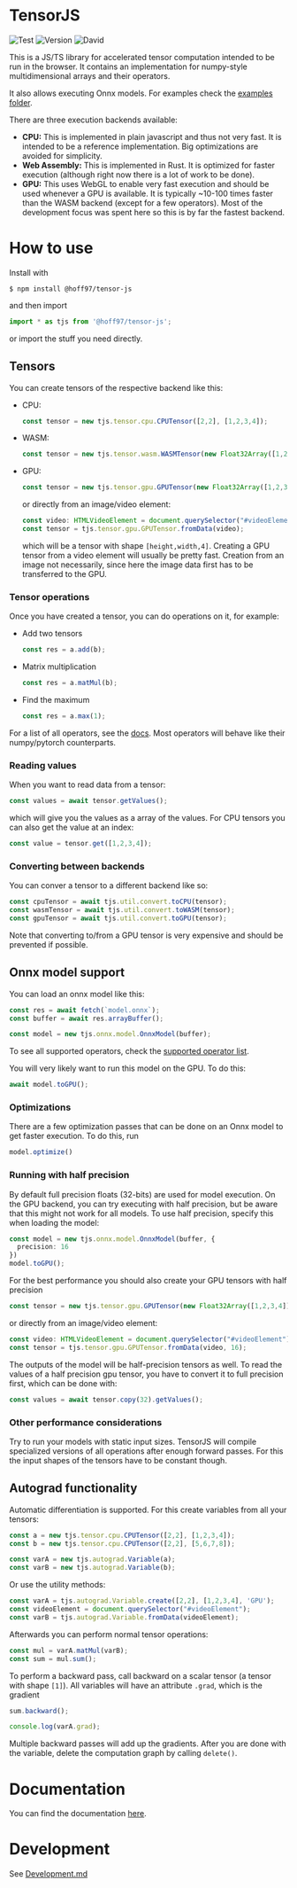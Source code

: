 # TensorJS

![Test](https://github.com/Hoff97/tensorjs/workflows/Test/badge.svg?branch=develop)
![Version](https://img.shields.io/npm/v/@hoff97/tensor-js)
![David](https://img.shields.io/david/Hoff97/tensorjs)

This is a JS/TS library for accelerated tensor computation intended to be
run in the browser. It contains an implementation for numpy-style
multidimensional arrays and their operators.

It also allows executing Onnx models. For examples check the [examples folder](https://github.com/Hoff97/tensorjs/tree/develop/examples/).

There are three execution backends available:
- **CPU:** This is implemented in plain javascript and thus
  not very fast. It is intended to be a reference implementation. Big optimizations are avoided for simplicity.
- **Web Assembly:** This is implemented in Rust. It is
  optimized for faster execution (although right now
  there is a lot of work to be done).
- **GPU:** This uses WebGL to enable very fast execution and
  should be used whenever a GPU is available. It is typically
  ~10-100 times faster than the WASM backend (except for
  a few operators). Most of the development focus was spent here
  so this is by far the fastest backend.

# How to use

Install with
```shell
$ npm install @hoff97/tensor-js
```

and then import
```typescript
import * as tjs from '@hoff97/tensor-js';
```
or import the stuff you need directly.

## Tensors

You can create tensors of the respective backend like this:
- CPU:
  ```typescript
  const tensor = new tjs.tensor.cpu.CPUTensor([2,2], [1,2,3,4]);
  ```
- WASM:
  ```typescript
  const tensor = new tjs.tensor.wasm.WASMTensor(new Float32Array([1,2,3,4]), [2,2]);
  ```
- GPU:
  ```typescript
  const tensor = new tjs.tensor.gpu.GPUTensor(new Float32Array([1,2,3,4]), [2,2], 32);
  ```
  or directly from an image/video element:
  ```typescript
  const video: HTMLVideoElement = document.querySelector("#videoElement");
  const tensor = tjs.tensor.gpu.GPUTensor.fromData(video);
  ```
  which will be a tensor with shape `[height,width,4]`.
  Creating a GPU tensor from a video element will usually be pretty fast.
  Creation from an image not necessarily, since here the image data
  first has to be transferred to the GPU.

### Tensor operations

Once you have created a tensor, you can do operations on it, for example:
- Add two tensors
  ```typescript
  const res = a.add(b);
  ```
- Matrix multiplication
  ```typescript
  const res = a.matMul(b);
  ```
- Find the maximum
  ```typescript
  const res = a.max(1);
  ```

For a list of all operators, see the [docs](https://hoff97.github.io/tensorjs/classes/tensor.html).
Most operators will behave like their numpy/pytorch counterparts.

### Reading values

When you want to read data from a tensor:
```typescript
const values = await tensor.getValues();
```
which will give you the values as a array of the values.
For CPU tensors you can also get the value at an index:
```typescript
const value = tensor.get([1,2,3,4]);
```

### Converting between backends

You can conver a tensor to a different backend like so:

```typescript
const cpuTensor = await tjs.util.convert.toCPU(tensor);
const wasmTensor = await tjs.util.convert.toWASM(tensor);
const gpuTensor = await tjs.util.convert.toGPU(tensor);
```

Note that converting to/from a GPU tensor is very expensive and should
be prevented if possible.


## Onnx model support

You can load an onnx model like this:
```typescript
const res = await fetch(`model.onnx`);
const buffer = await res.arrayBuffer();

const model = new tjs.onnx.model.OnnxModel(buffer);
```

To see all supported operators, check the [supported operator list](https://github.com/Hoff97/tensorjs/blob/master/Operators.md).

You will very likely want to run this model on the GPU. To do this:
```typescript
await model.toGPU();
```

### Optimizations

There are a few optimization passes that can be done on an Onnx model to get faster execution.
To do this, run
```typescript
model.optimize()
```

### Running with half precision

By default full precision floats (32-bits) are used for model execution.
On the GPU backend, you can try executing with
half precision, but be aware that this might not work for all models.
To use half precision, specify this when loading the model:
```typescript
const model = new tjs.onnx.model.OnnxModel(buffer, {
  precision: 16
})
model.toGPU();
```
For the best performance you should also create your GPU tensors with half precision
```typescript
const tensor = new tjs.tensor.gpu.GPUTensor(new Float32Array([1,2,3,4]), [2,2], 16);
```
or directly from an image/video element:
```typescript
const video: HTMLVideoElement = document.querySelector("#videoElement");
const tensor = tjs.tensor.gpu.GPUTensor.fromData(video, 16);
```

The outputs of the model will be half-precision tensors as well.
To read the values of a half precision gpu tensor, you have to convert
it to full precision first, which can be done with:
```typescript
const values = await tensor.copy(32).getValues();
```

### Other performance considerations

Try to run your models with static input sizes. TensorJS will compile specialized versions of all operations
after enough forward passes. For this the input shapes of the tensors have to be constant though.

## Autograd functionality

Automatic differentiation is supported. For this create variables from all your tensors:

```typescript
const a = new tjs.tensor.cpu.CPUTensor([2,2], [1,2,3,4]);
const b = new tjs.tensor.cpu.CPUTensor([2,2], [5,6,7,8]);

const varA = new tjs.autograd.Variable(a);
const varB = new tjs.autograd.Variable(b);
```

Or use the utility methods:
```typescript
const varA = tjs.autograd.Variable.create([2,2], [1,2,3,4], 'GPU');
const videoElement = document.querySelector("#videoElement");
const varB = tjs.autograd.Variable.fromData(videoElement);
```

Afterwards you can perform normal tensor operations:

```typescript
const mul = varA.matMul(varB);
const sum = mul.sum();
```

To perform a backward pass, call backward on a scalar tensor (a tensor with shape `[1]`).
All variables will have an attribute `.grad`, which is the gradient
```typescript
sum.backward();

console.log(varA.grad);
```

Multiple backward passes will add up the gradients.
After you are done with the variable, delete the computation graph by calling `delete()`.

# Documentation

You can find the documentation [here](https://hoff97.github.io/tensorjs/).

# Development

See [Development.md](https://github.com/Hoff97/tensorjs/blob/develop/Development.md)